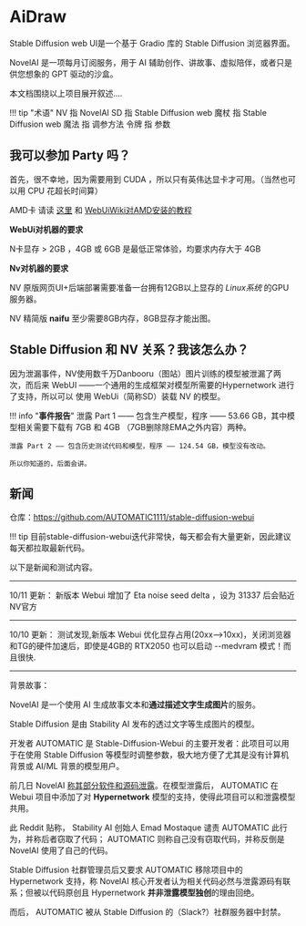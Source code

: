 # AiDraw

Stable Diffusion web UI是一个基于 Gradio 库的 Stable Diffusion 浏览器界面。

NovelAI 是一项每月订阅服务，用于 AI 辅助创作、讲故事、虚拟陪伴，或者只是供您想象的 GPT 驱动的沙盒。

本文档围绕以上项目展开叙述....

!!! tip "术语"
    NV 指 NovelAI
    SD 指 Stable Diffusion web 
    魔杖 指 Stable Diffusion web 
    魔法 指 调参方法
    令牌 指 参数

## 我可以参加 Party 吗？

首先，很不幸地，因为需要用到 CUDA ，所以只有英伟达显卡才可用。（当然也可以用 CPU 花超长时间算）

AMD卡 请读 [这里](https://rentry.org/ayymd-stable-diffustion-v1_4-guide) 和 [WebUiWiki对AMD安装的教程](https://github.com/AUTOMATIC1111/stable-diffusion-webui/wiki/Install-and-Run-on-AMD-GPUs)

**WebUi对机器的要求**

N卡显存 > 2GB ，4GB 或 6GB 是最低正常体验，均要求内存大于 4GB

**Nv对机器的要求**

NV 原版网页UI+后端部署需要准备一台拥有12GB以上显存的 *Linux系统* 的GPU服务器。

NV 精简版 **naifu** 至少需要8GB内存，8GB显存才能出图。


## Stable Diffusion 和 NV 关系？我该怎么办？

因为泄漏事件，NV使用数千万Danbooru（图站）图片训练的模型被泄漏了两次，而后来 WebUI ——一个通用的生成框架对模型所需要的Hypernetwork 进行了支持，所以可以 使用 WebUi（简称SD）装载 NV 的模型。


!!! info "**事件报告**"
    泄露 Part 1 —— 包含生产模型，程序 —— 53.66 GB，其中模型相关需要下载有 7GB 和 4GB （7GB删除除EMA之外内容）两种。


    泄露 Part 2 —— 包含历史测试代码和模型，程序 —— 124.54 GB，模型没有改动。

    所以你知道的，后面会讲。




## 新闻

仓库：https://github.com/AUTOMATIC1111/stable-diffusion-webui

!!! tip
    目前stable-diffusion-webui迭代非常快，每天都会有大量更新，因此建议每天都拉取最新代码。

以下是新闻和测试内容。

-------

10/11 更新：
新版本 Webui 增加了 Eta noise seed delta ，设为 31337 后会贴近NV官方

-------

10/10 更新：
测试发现,新版本 Webui 优化显存占用(20xx—>10xx)，关闭浏览器和TG的硬件加速后，即使是4GB的  RTX2050 也可以启动 --medvram 模式！而且很快.


--------


背景故事：

NovelAI 是一个使用 AI 生成故事文本和**通过描述文字生成图片**的服务。

Stable Diffusion 是由 Stability AI 发布的透过文字等生成图片的模型。

开发者 AUTOMATIC 是 Stable-Diffusion-Webui 的主要开发者：此项目可以用于在使用 Stable Diffusion 等模型时调整参数，极大地方便了尤其是没有计算机背景或 AI/ML 背景的模型用户。


前几日 NovelAI [称其部分软件和源码泄露](https://old.reddit.com/r/NovelAi/comments/xydjc6/)。在模型泄露后， AUTOMATIC 在 Webui 项目中添加了对 **Hypernetwork** 模型的支持，使得此项目可以和泄露模型共用。

此 Reddit 贴称， Stability AI 创始人 Emad Mostaque 谴责 AUTOMATIC 此行为，并称后者窃取了代码； AUTOMATIC 则称自己没有窃取代码，并称反倒是 NovelAI 使用了自己的代码。

Stable Diffusion 社群管理员后又要求 AUTOMATIC 移除项目中的 Hypernetwork 支持，称 NovelAI 核心开发者认为相关代码必然与泄露源码有联系；但被以代码原创且 Hypernetwork **并非泄露模型独创**的理由回绝。
 
而后， AUTOMATIC 被从 Stable Diffusion 的（Slack?）社群服务器中封禁。